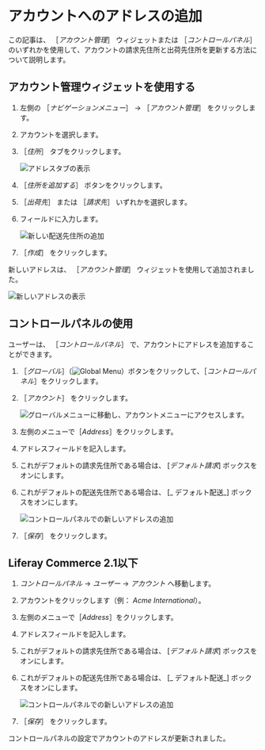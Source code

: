 # アカウントへのアドレスの追加

この記事は、 ［_アカウント管理_］ ウィジェットまたは ［_コントロールパネル_］ のいずれかを使用して、アカウントの請求先住所と出荷先住所を更新する方法について説明します。

## アカウント管理ウィジェットを使用する

1. 左側の ［_ナビゲーションメニュー_］ → ［_アカウント管理_］ をクリックします。
1. アカウントを選択します。
1. ［_住所_］ タブをクリックします。

    ![アドレスタブの表示](./adding-addresses-to-an-account/images/01.png)

1. ［_住所を追加する_］ ボタンをクリックします。
1. ［_出荷先_］ または ［_請求先_］ いずれかを選択します。
1. フィールドに入力します。

    ![新しい配送先住所の追加](./adding-addresses-to-an-account/images/02.png)

1. ［_作成_］ をクリックします。

新しいアドレスは、 ［_アカウント管理_］ ウィジェットを使用して追加されました。

![新しいアドレスの表示](./adding-addresses-to-an-account/images/03.png)

## コントロールパネルの使用

ユーザーは、 ［_コントロールパネル_］ で、アカウントにアドレスを追加することができます。

1. ［_グローバル_］（![Global Menu](../../images/icon-applications-menu.png)）ボタンをクリックして、［_コントロールパネル_］をクリックします。
1. ［_アカウント_］ をクリックします。

    ![グローバルメニューに移動し、アカウントメニューにアクセスします。](./adding-addresses-to-an-account/images/05.png)

1. 左側のメニューで［_Address_］をクリックします。
1. アドレスフィールドを記入します。
1. これがデフォルトの請求先住所である場合は、 [_デフォルト請求_] ボックスをオンにします。
1. これがデフォルトの配送先住所である場合は、 [_ デフォルト配送_] ボックスをオンにします。

   ![コントロールパネルでの新しいアドレスの追加](./adding-addresses-to-an-account/images/04.png)

1. ［_保存_］ をクリックします。

## Liferay Commerce 2.1以下

1. _コントロールパネル_ → _ユーザー_ → _アカウント_ へ移動します。
1. アカウントをクリックします（例： _Acme International_）。
1. 左側のメニューで［_Address_］をクリックします。
1. アドレスフィールドを記入します。
1. これがデフォルトの請求先住所である場合は、 [_デフォルト請求_] ボックスをオンにします。
1. これがデフォルトの配送先住所である場合は、 [_ デフォルト配送_] ボックスをオンにします。

   ![コントロールパネルでの新しいアドレスの追加](./adding-addresses-to-an-account/images/04.png)

1. ［_保存_］ をクリックします。

コントロールパネルの設定でアカウントのアドレスが更新されました。
